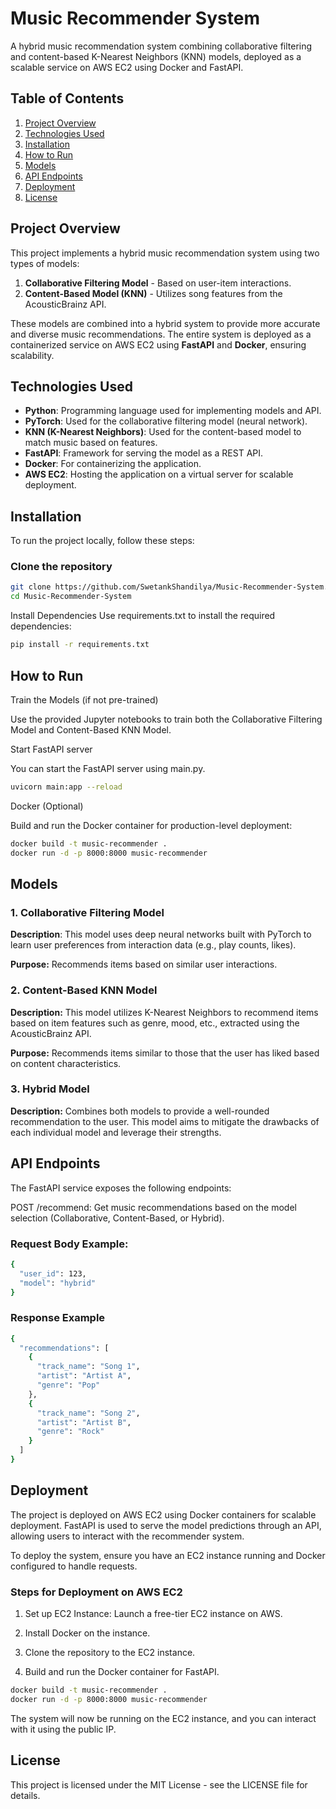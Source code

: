 # Music Recommender System

A hybrid music recommendation system combining collaborative filtering and content-based K-Nearest Neighbors (KNN) models, deployed as a scalable service on AWS EC2 using Docker and FastAPI.

## Table of Contents

1. [Project Overview](#project-overview)
2. [Technologies Used](#technologies-used)
3. [Installation](#installation)
4. [How to Run](#how-to-run)
5. [Models](#models)
6. [API Endpoints](#api-endpoints)
7. [Deployment](#deployment)
8. [License](#license)

## Project Overview

This project implements a hybrid music recommendation system using two types of models:
1. **Collaborative Filtering Model** - Based on user-item interactions.
2. **Content-Based Model (KNN)** - Utilizes song features from the AcousticBrainz API.

These models are combined into a hybrid system to provide more accurate and diverse music recommendations. The entire system is deployed as a containerized service on AWS EC2 using **FastAPI** and **Docker**, ensuring scalability.

## Technologies Used

- **Python**: Programming language used for implementing models and API.
- **PyTorch**: Used for the collaborative filtering model (neural network).
- **KNN (K-Nearest Neighbors)**: Used for the content-based model to match music based on features.
- **FastAPI**: Framework for serving the model as a REST API.
- **Docker**: For containerizing the application.
- **AWS EC2**: Hosting the application on a virtual server for scalable deployment.

## Installation

To run the project locally, follow these steps:

### Clone the repository

```bash
git clone https://github.com/SwetankShandilya/Music-Recommender-System.git
cd Music-Recommender-System
```

Install Dependencies
Use requirements.txt to install the required dependencies:
```bash
pip install -r requirements.txt
```

## How to Run
Train the Models (if not pre-trained)

Use the provided Jupyter notebooks to train both the Collaborative Filtering Model and Content-Based KNN Model.

Start FastAPI server

You can start the FastAPI server using main.py.
```bash
uvicorn main:app --reload
```
Docker (Optional)

Build and run the Docker container for production-level deployment:

```bash
docker build -t music-recommender .
docker run -d -p 8000:8000 music-recommender
```
## Models
### 1. Collaborative Filtering Model
**Description**: This model uses deep neural networks built with PyTorch to learn user preferences from interaction data (e.g., play counts, likes).

**Purpose:** Recommends items based on similar user interactions.

### 2. Content-Based KNN Model
**Description:** This model utilizes K-Nearest Neighbors to recommend items based on item features such as genre, mood, etc., extracted using the AcousticBrainz API.

**Purpose:** Recommends items similar to those that the user has liked based on content characteristics.

### 3. Hybrid Model
**Description:** Combines both models to provide a well-rounded recommendation to the user. This model aims to mitigate the drawbacks of each individual model and leverage their strengths.

## API Endpoints

The FastAPI service exposes the following endpoints:

POST /recommend: Get music recommendations based on the model selection (Collaborative, Content-Based, or Hybrid).

### Request Body Example:
```bash
{
  "user_id": 123,
  "model": "hybrid"
}
```
### Response Example
```bash
{
  "recommendations": [
    {
      "track_name": "Song 1",
      "artist": "Artist A",
      "genre": "Pop"
    },
    {
      "track_name": "Song 2",
      "artist": "Artist B",
      "genre": "Rock"
    }
  ]
}
```
## Deployment
The project is deployed on AWS EC2 using Docker containers for scalable deployment. FastAPI is used to serve the model predictions through an API, allowing users to interact with the recommender system.

To deploy the system, ensure you have an EC2 instance running and Docker configured to handle requests.

### Steps for Deployment on AWS EC2

1. Set up EC2 Instance: Launch a free-tier EC2 instance on AWS.

2. Install Docker on the instance.

3. Clone the repository to the EC2 instance.

4. Build and run the Docker container for FastAPI.

```bash
docker build -t music-recommender .
docker run -d -p 8000:8000 music-recommender
```
The system will now be running on the EC2 instance, and you can interact with it using the public IP.

## License
This project is licensed under the MIT License - see the LICENSE file for details.
